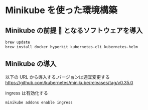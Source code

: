 # Minikube を使った環境構築

## Minikube の前提  となるソフトウェアを導入

```bash
brew update
brew install docker hyperkit kubernetes-cli kubernetes-helm
```

## Minikube の導入

以下の URL から導入する.バージョンは適宜変更する
https://github.com/kubernetes/minikube/releases/tag/v0.35.0

ingress は有効化する

```bash
minikube addons enable ingress
```
